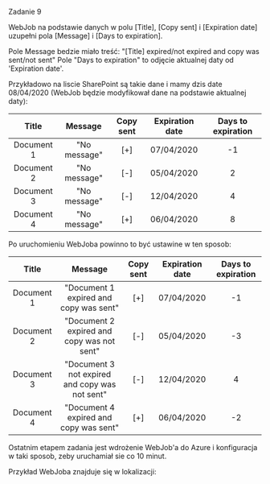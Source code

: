 Zadanie 9

WebJob na podstawie danych w polu [Title], [Copy sent] i [Expiration date] uzupełni pola [Message] i [Days to expiration].

Pole Message bedzie miało treść: "[Title] expired/not expired and copy was sent/not sent"
Pole "Days to expiration" to odjęcie aktualnej daty od 'Expiration date'.


Przykładowo na liscie SharePoint są takie dane i mamy dzis date 08/04/2020 (WebJob będzie modyfikował dane na podstawie aktualnej daty):

 Title | Message |Copy sent |Expiration date | Days to expiration
:-:|:-:|:-:|:-:|:-:|
Document 1 | "No message"|[+]|07/04/2020| -1
Document 2 | "No message" | [-] | 05/04/2020| 2
Document 3 | "No message" | [-] | 12/04/2020 | 4
Document 4 | "No message" | [+] | 06/04/2020 | 8

Po uruchomieniu WebJoba powinno to być ustawine w ten sposob:

 Title | Message |Copy sent |Expiration date | Days to expiration
:-:|:-:|:-:|:-:|:-:|
Document 1 | "Document 1 expired and copy was sent"|[+]|07/04/2020| -1
Document 2 | "Document 2 expired and copy was not sent" | [-] | 05/04/2020| -3
Document 3 | "Document 3 not expired and copy was not sent" | [-] | 12/04/2020 | 4
Document 4 | "Document 4 expired and copy was sent" | [+] | 06/04/2020 | -2

Ostatnim etapem zadania jest wdrożenie WebJob'a do Azure i konfiguracja w taki sposob, zeby uruchamiał sie co 10 minut.

Przykład WebJoba znajduje się w lokalizacji:
				   